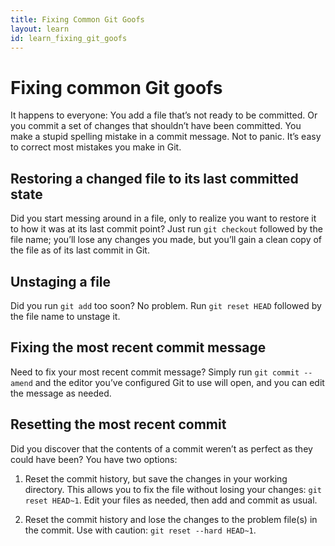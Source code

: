 ```yaml
---
title: Fixing Common Git Goofs
layout: learn
id: learn_fixing_git_goofs
---
```


# Fixing common Git goofs

It happens to everyone: You add a file that’s not ready to be committed. Or you commit a set of
changes that shouldn’t have been committed. You make a stupid spelling mistake in a commit message. Not to panic. It’s easy to correct most mistakes you make in Git.

## Restoring a changed file to its last committed state

Did you start messing around in a file, only to realize you want to restore it to how it was at its
last commit point? Just run `git checkout` followed by the file name; you’ll lose any changes you
made, but you’ll gain a clean copy of the file as of its last commit in Git.

## Unstaging a file

Did you run `git add` too soon? No problem. Run `git reset HEAD` followed by the file name to
unstage it.

## Fixing the most recent commit message

Need to fix your most recent commit message? Simply run `git commit --amend` and the editor you’ve
configured Git to use will open, and you can edit the message as needed.

## Resetting the most recent commit

Did you discover that the contents of a commit weren’t as perfect as they could have been? You
have two options:

1. Reset the commit history, but save the changes in your working directory. This allows you to
   fix the file without losing your changes: `git reset HEAD~1`. Edit your files as needed, then
   add and commit as usual.

2. Reset the commit history and lose the changes to the problem file(s) in the commit. Use with
   caution: `git reset --hard HEAD~1`.
